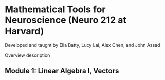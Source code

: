 
# Mathematical Tools for Neuroscience (Neuro 212 at Harvard)

Developed and taught by Ella Batty, Lucy Lai, Alex Chen, and John Assad

Overview description

## Module 1: Linear Algebra I, Vectors

